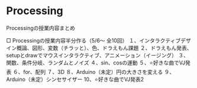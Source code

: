 # Processing
Processingの授業内容まとめ

□ Processingの授業内容半分作る（5/6〜 全10回）
１、インタラクティブデザイン概論、図形、変数（チラッと）、色、ドラえもん課題
２、ドラえもん発表、setupとdrawでマウスインタラクティブ、アニメーション（イージング）
３、関数、条件分岐、ランダムとノイズ
４、sin、cosの運動
５、⭐️好きな曲でVJ発表
６、for、配列
７、3D
８、Arduino（未定）円の大きさを変える
９、Arduino（未定）シンセサイザー
10、⭐️好きな曲でVJ発表2

